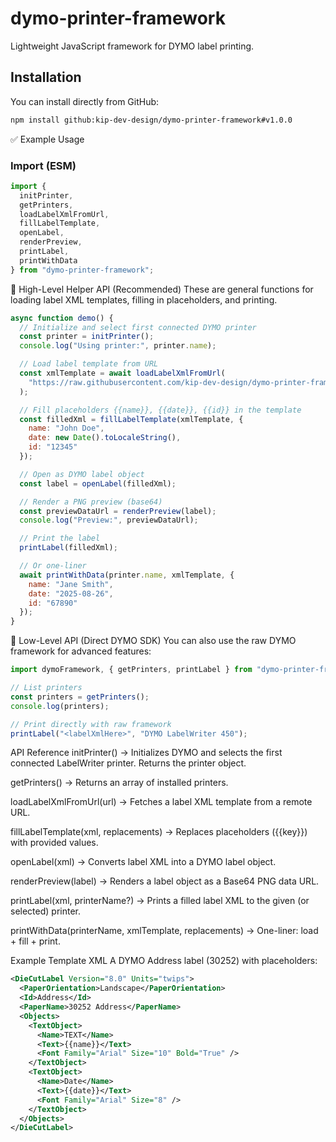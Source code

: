 # dymo-printer-framework

Lightweight JavaScript framework for DYMO label printing.

## Installation
You can install directly from GitHub:

```bash
npm install github:kip-dev-design/dymo-printer-framework#v1.0.0
```
✅ Example Usage

### Import (ESM)
```js
import {
  initPrinter,
  getPrinters,
  loadLabelXmlFromUrl,
  fillLabelTemplate,
  openLabel,
  renderPreview,
  printLabel,
  printWithData
} from "dymo-printer-framework";
```

🔹 High-Level Helper API (Recommended)
These are general functions for loading label XML templates, filling in placeholders, and printing.
```js
async function demo() {
  // Initialize and select first connected DYMO printer
  const printer = initPrinter();
  console.log("Using printer:", printer.name);

  // Load label template from URL
  const xmlTemplate = await loadLabelXmlFromUrl(
    "https://raw.githubusercontent.com/kip-dev-design/dymo-printer-framework/main/labels/sample-template.xml"
  );

  // Fill placeholders {{name}}, {{date}}, {{id}} in the template
  const filledXml = fillLabelTemplate(xmlTemplate, {
    name: "John Doe",
    date: new Date().toLocaleString(),
    id: "12345"
  });

  // Open as DYMO label object
  const label = openLabel(filledXml);

  // Render a PNG preview (base64)
  const previewDataUrl = renderPreview(label);
  console.log("Preview:", previewDataUrl);

  // Print the label
  printLabel(filledXml);

  // Or one-liner
  await printWithData(printer.name, xmlTemplate, {
    name: "Jane Smith",
    date: "2025-08-26",
    id: "67890"
  });
}

```
🔹 Low-Level API (Direct DYMO SDK)
You can also use the raw DYMO framework for advanced features:
```js
import dymoFramework, { getPrinters, printLabel } from "dymo-printer-framework";

// List printers
const printers = getPrinters();
console.log(printers);

// Print directly with raw framework
printLabel("<labelXmlHere>", "DYMO LabelWriter 450");
```

API Reference
initPrinter() → Initializes DYMO and selects the first connected LabelWriter printer. Returns the printer object.

getPrinters() → Returns an array of installed printers.

loadLabelXmlFromUrl(url) → Fetches a label XML template from a remote URL.

fillLabelTemplate(xml, replacements) → Replaces placeholders ({{key}}) with provided values.

openLabel(xml) → Converts label XML into a DYMO label object.

renderPreview(label) → Renders a label object as a Base64 PNG data URL.

printLabel(xml, printerName?) → Prints a filled label XML to the given (or selected) printer.

printWithData(printerName, xmlTemplate, replacements) → One-liner: load + fill + print.

Example Template XML
A DYMO Address label (30252) with placeholders:
```xml
<DieCutLabel Version="8.0" Units="twips">
  <PaperOrientation>Landscape</PaperOrientation>
  <Id>Address</Id>
  <PaperName>30252 Address</PaperName>
  <Objects>
    <TextObject>
      <Name>TEXT</Name>
      <Text>{{name}}</Text>
      <Font Family="Arial" Size="10" Bold="True" />
    </TextObject>
    <TextObject>
      <Name>Date</Name>
      <Text>{{date}}</Text>
      <Font Family="Arial" Size="8" />
    </TextObject>
  </Objects>
</DieCutLabel>

```
